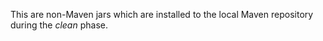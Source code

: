 This are non-Maven jars which are installed to the local Maven repository during the _clean_ phase.
